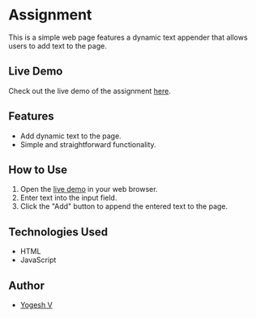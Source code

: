 # Assignment

This is a simple web page features a dynamic text appender that allows users to add text to the page.

## Live Demo

Check out the live demo of the assignment [here](https://yogesh-vasanthakumar.github.io/Assignment/index.html).

## Features

- Add dynamic text to the page.
- Simple and straightforward functionality.

## How to Use

1. Open the [live demo](https://yogesh-vasanthakumar.github.io/Assignment/index.html) in your web browser.
2. Enter text into the input field.
3. Click the "Add" button to append the entered text to the page.

## Technologies Used

- HTML
- JavaScript

## Author

- [Yogesh V](https://github.com/yogesh-vasanthakumar)


